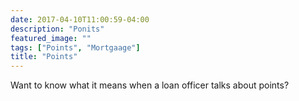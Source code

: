 ```yaml
---
date: 2017-04-10T11:00:59-04:00
description: "Ponits"
featured_image: ""
tags: ["Points", "Mortgaage"]
title: "Points"
---
```


Want to know what it means when a loan officer talks about points?